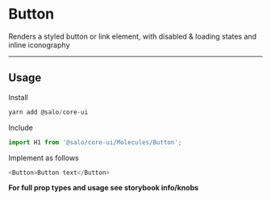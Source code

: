 # Button

Renders a styled button or link element, with disabled & loading states and inline iconography

---

## Usage

Install

```javascript
yarn add @salo/core-ui
```

Include

```javascript
import H1 from '@salo/core-ui/Molecules/Button';
```

Implement as follows

```javascript
<Button>Button text</Button>
```

**For full prop types and usage see storybook info/knobs**